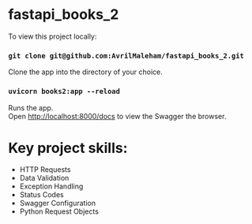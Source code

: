 # fastapi_books_2

To view this project locally:

### `git clone git@github.com:AvrilMaleham/fastapi_books_2.git`

Clone the app into the directory of your choice.

### `uvicorn books2:app --reload`

Runs the app.\
Open [http://localhost:8000/docs](http://localhost:8000/docs) to view the Swagger the browser.

# Key project skills:

- HTTP Requests
- Data Validation
- Exception Handling 
- Status Codes
- Swagger Configuration
- Python Request Objects 